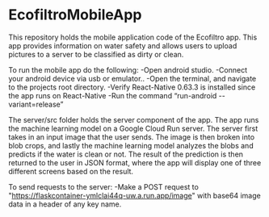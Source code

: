 # EcofiltroMobileApp

This repository holds the mobile application code of the Ecofiltro app. This app provides information on water safety and allows users to upload pictures to a server to be classified as dirty or clean.

To run the mobile app do the following:
    -Open android studio.
-Connect your android device via usb or emulator.. 
-Open the terminal, and navigate to the projects root directory.
-Verify React-Native 0.63.3 is installed since the app runs on React-Native
-Run the command “run-android --variant=release”



The server/src folder holds the server component of the app. The app runs the machine learning model on a Google Cloud Run server. The server first takes in an input image that the user sends. The image is then broken into blob crops, and lastly the machine learning model analyzes the blobs  and predicts if the water is clean or not. The result of the prediction is then returned to the user in JSON format, where the app will display one of three different screens based on the result.

To send requests to the server:
    -Make a POST request to "https://flaskcontainer-ymlclai44q-uw.a.run.app/image"
     with base64 image data in a header of any key name.
